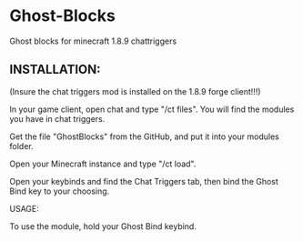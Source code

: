 # Ghost-Blocks
Ghost blocks for minecraft 1.8.9 chattriggers

## INSTALLATION:

(Insure the chat triggers mod is installed on the 1.8.9 forge client!!!)

In your game client, open chat and type "/ct files". You will find the modules you have in chat triggers. 

Get the file "GhostBlocks" from the GitHub, and put it into your modules folder.

Open your Minecraft instance and type "/ct load".

Open your keybinds and find the Chat Triggers tab, then bind the Ghost Bind key to your choosing.

USAGE:

To use the module, hold your Ghost Bind keybind.
